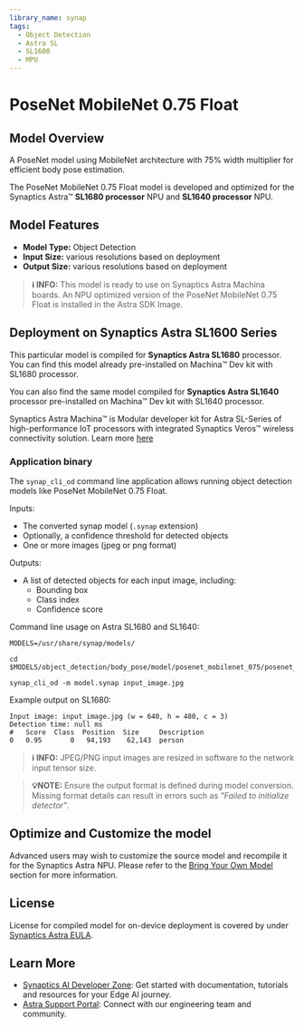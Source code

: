 ```yaml
---
library_name: synap
tags:
  - Object Detection
  - Astra SL
  - SL1600
  - MPU
---
```


  
# PoseNet MobileNet 0.75 Float

## Model Overview


A PoseNet model using MobileNet architecture with 75% width multiplier for efficient body pose estimation.


The PoseNet MobileNet 0.75 Float model  is developed and optimized for the Synaptics Astra™ **SL1680 processor** NPU and **SL1640 processor** NPU.

## Model Features
- **Model Type:** Object Detection
- **Input Size:** various resolutions based on deployment
- **Output Size:** various resolutions based on deployment

> **ℹ️ INFO:** 
> This model is ready to use on Synaptics Astra Machina boards. An NPU optimized version of the PoseNet MobileNet 0.75 Float is installed in the Astra SDK Image.


## Deployment on Synaptics Astra SL1600 Series 

This particular model is compiled for **Synaptics Astra SL1680** processor. You can find this model already pre-installed on Machina™ Dev kit with SL1680 processor. 

You can also find the same model compiled for **Synaptics Astra SL1640** processor pre-installed on Machina™ Dev kit with SL1640 processor.

Synaptics Astra Machina™ is Modular developer kit for Astra SL-Series of high-performance IoT processors with integrated Synaptics Veros™ wireless connectivity solution. Learn more [here](https://www.synaptics.com/products/embedded-processors/astra-machina-foundation-series)

### Application binary

The `synap_cli_od` command line application allows running object detection models like PoseNet MobileNet 0.75 Float.

Inputs:

* The converted synap model (`.synap` extension)
* Optionally, a confidence threshold for detected objects
* One or more images (jpeg or png format)

Outputs:

* A list of detected objects for each input image, including:
  - Bounding box
  - Class index
  - Confidence score

Command line usage on Astra SL1680 and SL1640:

```
MODELS=/usr/share/synap/models/

cd $MODELS/object_detection/body_pose/model/posenet_mobilenet_075/posenet_mobilenet_075_float

synap_cli_od -m model.synap input_image.jpg
```


Example output on SL1680:

```
Input image: input_image.jpg (w = 640, h = 480, c = 3)
Detection time: null ms
#   Score  Class  Position  Size     Description
0   0.95       0   94,193    62,143  person
```

> **ℹ️ INFO:**
> JPEG/PNG input images are resized in software to the network input tensor size. 


> **💡NOTE:**
> Ensure the output format is defined during model conversion. Missing format details can result in errors such as *"Failed to initialize detector"*.







## Optimize and Customize the model

Advanced users may wish to customize the source model and recompile it for the Synaptics Astra NPU. 
Please refer to the [Bring Your Own Model](https://developer.synaptics.com/docs/sl/tutorials/bring-your-own-model) section for more information.



## License

License for compiled model for on-device deployment is covered by under [Synaptics Astra EULA](https://github.com/synaptics-astra/doc/blob/main/EULA.rst).

## Learn More

- [Synaptics AI Developer Zone](https://developer.synaptics.com?utm_source=hf): Get started with documentation, tutorials and resources for your Edge AI journey.
- [Astra Support Portal](https://synacsm.atlassian.net/servicedesk/customer/portal/543?utm_source=hf): Connect with our engineering team and community.
